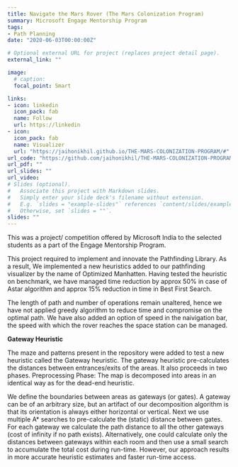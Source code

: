 ```yaml
---
title: Navigate the Mars Rover (The Mars Colonization Program)
summary: Microsoft Engage Mentorship Program 
tags:
- Path Planning
date: "2020-06-03T00:00:00Z"

# Optional external URL for project (replaces project detail page).
external_link: ""

image:
  # caption: 
  focal_point: Smart

links:
- icon: linkedin
  icon_pack: fab
  name: Follow
  url: https://linkedin
- icon: 
  icon_pack: fab
  name: Visualizer
  url: "https://jaihonikhil.github.io/THE-MARS-COLONIZATION-PROGRAM/#"
url_code: "https://github.com/jaihonikhil/THE-MARS-COLONIZATION-PROGRAM"
url_pdf: ""
url_slides: ""
url_video: 
# Slides (optional).
#   Associate this project with Markdown slides.
#   Simply enter your slide deck's filename without extension.
#   E.g. `slides = "example-slides"` references `content/slides/example-slides.md`.
#   Otherwise, set `slides = ""`.
slides: ""
---
```

This was a project/ competition offered by Microsoft India to the selected students as a part of the Engage Mentorship Program.

This project required to implement and innovate the Pathfinding Library. As a result, We implemented a new heuristics added to our pathfinding visualizer by the name of Optimized Manhatten. Having tested the heuristic on benchmark, we have managed time reduction by approx 50% in case of Astar algorithm and approx 15% reduction in time in Best First Search. 

The length of path and number of operations remain unaltered, hence we have not applied greedy algorithm to reduce time and compromise on the optimal path. We have also added an option of speed in the naivigation bar, the speed with which the rover reaches the space station can be managed.

**Gateway Heuristic**

The maze and patterns present in the repository were added to test a new heuristic called the Gateway heuristic. The gateway heuristic pre-calculates the distances between entrances/exits of the areas. It also proceeds in two phases. Preprocessing Phase: The map is decomposed into areas in an identical way as for the dead-end heuristic.

 We define the boundaries between areas as gateways (or gates). A gateway can be of an arbitrary size, but an artifact of our decomposition algorithm is that its orientation is always either horizontal or vertical. Next we use multiple A* searches to pre-calculate the (static) distance between gates. For each gateway we calculate the path distance to all the other gateways (cost of infinity if no path exists). Alternatively, one could calculate only the distances between gateways within each room and then use a small search to accumulate the total cost during run-time. However, our approach results in more accurate heuristic estimates and faster run-time access.
